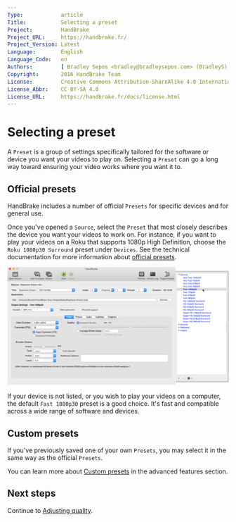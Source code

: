 ```yaml
---
Type:            article
Title:           Selecting a preset
Project:         HandBrake
Project_URL:     https://handbrake.fr/
Project_Version: Latest
Language:        English
Language_Code:   en
Authors:         [ Bradley Sepos <bradley@bradleysepos.com> (BradleyS) ]
Copyright:       2016 HandBrake Team
License:         Creative Commons Attribution-ShareAlike 4.0 International
License_Abbr:    CC BY-SA 4.0
License_URL:     https://handbrake.fr/docs/license.html
---
```


Selecting a preset
==================

A `Preset` is a group of settings specifically tailored for the software or device you want your videos to play on. Selecting a `Preset` can go a long way toward ensuring your video works where you want it to.

## Official presets

HandBrake includes a number of official `Presets` for specific devices and for general use.

Once you've opened a `Source`, select the `Preset` that most closely describes the device you want your videos to work on. For instance, if you want to play your videos on a Roku that supports 1080p High Definition, choose the `Roku 1080p30 Surround` preset under `Devices`. See the technical documentation for more information about [official presets](../technical/official-presets.html).

<!-- .system-lin -->

<!-- TODO: Linux figures. -->

<!-- /.system-lin -->
<!-- .system-mac -->

![Selecting a preset](../../images/mac/preset-selection.png "Presets are one-click settings to save you time and help ensure compatibility with your devices.")

<!-- /.system-mac -->
<!-- .system-win -->

<!-- TODO: Windows figures. -->

<!-- /.system-win -->

If your device is not listed, or you wish to play your videos on a computer, the default `Fast 1080p30` preset is a good choice. It's fast and compatible across a wide range of software and devices.

## Custom presets

If you've previously saved one of your own `Presets`, you may select it in the same way as the official `Presets`.

You can learn more about [Custom presets](../advanced/custom-presets.html) in the advanced features section.

<!-- .continue -->

## Next steps

Continue to [Adjusting quality](adjust-quality.html).

<!-- /.continue -->
